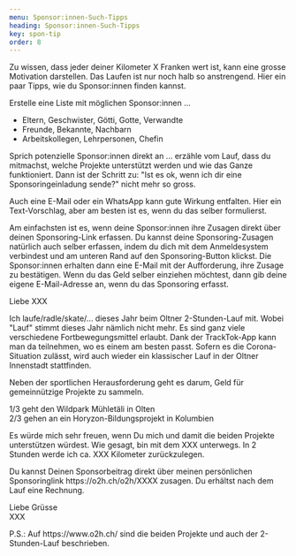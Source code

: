```yaml
---
menu: Sponsor:innen-Such-Tipps
heading: Sponsor:innen-Such-Tipps
key: spon-tip
order: 8
---
```



<div class="uk-child-width-1-1 uk-child-width-1-2@s" uk-grid>
<div>
<p>Zu wissen, dass jeder deiner Kilometer X Franken wert ist, kann eine grosse Motivation darstellen. Das Laufen ist nur noch halb so anstrengend. Hier ein paar Tipps, wie du Sponsor:innen finden kannst.</p>


<p>Erstelle eine Liste mit möglichen Sponsor:innen ...</p>


<ul>
<li>Eltern, Geschwister, Götti, Gotte, Verwandte</li>
<li>Freunde, Bekannte, Nachbarn</li>
<li>Arbeitskollegen, Lehrpersonen, Chefin</li>
</ul>


<p>Sprich potenzielle Sponsor:innen direkt an ... erzähle vom Lauf, dass du mitmachst, welche Projekte unterstützt werden und wie das Ganze funktioniert. Dann ist der Schritt zu: "Ist es ok, wenn ich dir eine Sponsoringeinladung sende?" nicht mehr so gross.</p>


<p>Auch eine E-Mail oder ein WhatsApp kann gute Wirkung entfalten. Hier ein Text-Vorschlag, aber am besten ist es, wenn du das selber formulierst.</p>


<p>Am einfachsten ist es, wenn deine Sponsor:innen ihre Zusagen direkt über deinen Sponsoring-Link erfassen. Du kannst deine Sponsoring-Zusagen natürlich auch selber erfassen, indem du dich mit dem Anmeldesystem verbindest und am unteren Rand auf den Sponsoring-Button klickst. Die Sponsor:innen erhalten dann eine E-Mail mit der Aufforderung, ihre Zusage zu bestätigen. Wenn du das Geld selber einziehen möchtest, dann gib deine eigene E-Mail-Adresse an, wenn du das Sponsoring erfasst.</p>
</div>
<div>
<div class="uk-text-small uk-background-muted uk-card uk-card-hover uk-card-default uk-card-body">


<p>Liebe XXX</p>


<p>Ich laufe/radle/skate/... dieses Jahr beim Oltner 2-Stunden-Lauf mit. Wobei "Lauf" stimmt dieses Jahr nämlich nicht mehr. Es sind ganz viele verschiedene Fortbewegungsmittel erlaubt. Dank der TrackTok-App kann man da teilnehmen, wo es einem am besten passt. Sofern es die Corona-Situation zulässt, wird auch wieder ein klassischer Lauf in der Oltner Innenstadt stattfinden.</p>


<p>Neben der sportlichen Herausforderung geht es darum, Geld für gemeinnützige Projekte zu sammeln.</p>


<p>1/3 geht den Wildpark Mühletäli in Olten<br/>
2/3 gehen an ein Horyzon-Bildungsprojekt in Kolumbien</p>


<p>Es würde mich sehr freuen, wenn Du mich und damit die beiden Projekte unterstützen würdest. Wie gesagt, bin mit dem XXX unterwegs. In 2 Stunden werde ich ca. XXX Kilometer zurückzulegen.</p>


<p>Du kannst Deinen Sponsorbeitrag direkt über meinen persönlichen Sponsoringlink https://o2h.ch/o2h/XXXX zusagen. Du erhältst nach dem Lauf eine Rechnung.</p>


<p>Liebe Grüsse<br/>
XXX</p>


<p>P.S.: Auf https://www.o2h.ch/ sind die beiden Projekte und auch der 2-Stunden-Lauf beschrieben.</p>


</div></div>
</div>



